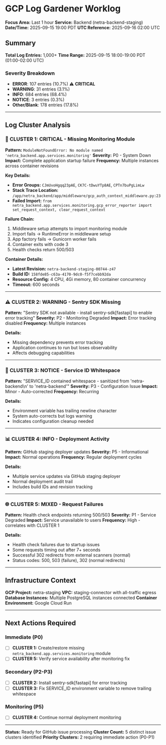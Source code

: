 # GCP Log Gardener Worklog

**Focus Area:** Last 1 hour
**Service:** Backend (netra-backend-staging)
**Date/Time:** 2025-09-15 19:00 PDT
**UTC Reference:** 2025-09-16 02:00 UTC

## Summary

**Total Log Entries:** 1,000+
**Time Range:** 2025-09-15 18:00-19:00 PDT (01:00-02:00 UTC)

### Severity Breakdown
- **ERROR**: 107 entries (10.7%) ⚠️ **CRITICAL**
- **WARNING**: 31 entries (3.1%)
- **INFO**: 684 entries (68.4%)
- **NOTICE**: 3 entries (0.3%)
- **Other/Blank**: 178 entries (17.8%)

---

## Log Cluster Analysis

### 🚨 **CLUSTER 1: CRITICAL - Missing Monitoring Module**

**Pattern:** `ModuleNotFoundError: No module named 'netra_backend.app.services.monitoring'`
**Severity:** P0 - System Down
**Impact:** Complete application startup failure
**Frequency:** Multiple instances across container revisions

**Key Details:**
- **Error Groups:** `CJmUvoHgqq23pAE`, `CK7C-tDwuYTp8AE`, `CPTn7buPgLimLw`
- **Stack Trace Location:** `/app/netra_backend/app/middleware/gcp_auth_context_middleware.py:23`
- **Failed Import:** `from netra_backend.app.services.monitoring.gcp_error_reporter import set_request_context, clear_request_context`

**Failure Chain:**
1. Middleware setup attempts to import monitoring module
2. Import fails → RuntimeError in middleware setup
3. App factory fails → Gunicorn worker fails
4. Container exits with code 3
5. Health checks return 500/503

**Container Details:**
- **Latest Revision:** `netra-backend-staging-00744-z47`
- **Build ID:** `158fde85-c63a-4170-9dc0-f5f7cebb92da`
- **Resource Config:** 4 CPU, 4Gi memory, 80 container concurrency
- **Timeout:** 600 seconds

---

### ⚠️ **CLUSTER 2: WARNING - Sentry SDK Missing**

**Pattern:** "Sentry SDK not available - install sentry-sdk[fastapi] to enable error tracking"
**Severity:** P2 - Monitoring Degraded
**Impact:** Error tracking disabled
**Frequency:** Multiple instances

**Details:**
- Missing dependency prevents error tracking
- Application continues to run but loses observability
- Affects debugging capabilities

---

### 🔧 **CLUSTER 3: NOTICE - Service ID Whitespace**

**Pattern:** "SERVICE_ID contained whitespace - sanitized from 'netra-backend\\n' to 'netra-backend'"
**Severity:** P3 - Configuration Issue
**Impact:** Minor - Auto-corrected
**Frequency:** Recurring

**Details:**
- Environment variable has trailing newline character
- System auto-corrects but logs warning
- Indicates configuration cleanup needed

---

### 📊 **CLUSTER 4: INFO - Deployment Activity**

**Pattern:** GitHub staging deployer updates
**Severity:** P5 - Informational
**Impact:** Normal operations
**Frequency:** Regular deployment cycles

**Details:**
- Multiple service updates via GitHub staging deployer
- Normal deployment audit trail
- Includes build IDs and revision tracking

---

### 🌐 **CLUSTER 5: MIXED - Request Failures**

**Pattern:** Health check endpoints returning 500/503
**Severity:** P1 - Service Degraded
**Impact:** Service unavailable to users
**Frequency:** High - correlates with CLUSTER 1

**Details:**
- Health check failures due to startup issues
- Some requests timing out after 7+ seconds
- Successful 302 redirects from external scanners (normal)
- Status codes: 500, 503 (failure), 302 (normal redirects)

---

## Infrastructure Context

**GCP Project:** netra-staging
**VPC:** staging-connector with all-traffic egress
**Database Instances:** Multiple PostgreSQL instances connected
**Container Environment:** Google Cloud Run

---

## Next Actions Required

### Immediate (P0)
- [ ] **CLUSTER 1:** Create/restore missing `netra_backend.app.services.monitoring` module
- [ ] **CLUSTER 5:** Verify service availability after monitoring fix

### Secondary (P2-P3)
- [ ] **CLUSTER 2:** Install sentry-sdk[fastapi] for error tracking
- [ ] **CLUSTER 3:** Fix SERVICE_ID environment variable to remove trailing whitespace

### Monitoring (P5)
- [ ] **CLUSTER 4:** Continue normal deployment monitoring

---

**Status:** Ready for GitHub issue processing
**Cluster Count:** 5 distinct issue clusters identified
**Priority Clusters:** 2 requiring immediate action (P0-P1)